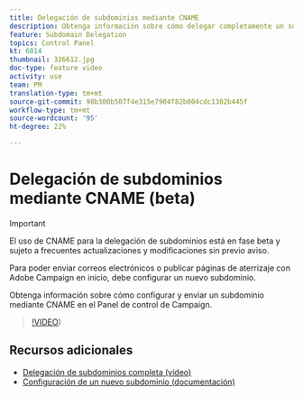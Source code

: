 ```yaml
---
title: Delegación de subdominios mediante CNAME
description: Obtenga información sobre cómo delegar completamente un subdominio a Adobe Campaign.
feature: Subdomain Delegation
topics: Control Panel
kt: 6014
thumbnail: 326612.jpg
doc-type: feature video
activity: use
team: PM
translation-type: tm+mt
source-git-commit: 98b300b507f4e315e7904f82b004cdc1302b445f
workflow-type: tm+mt
source-wordcount: '95'
ht-degree: 22%

---
```



# Delegación de subdominios mediante CNAME (beta)

>[!IMPORTANT]
>
> El uso de CNAME para la delegación de subdominios está en fase beta y sujeto a frecuentes actualizaciones y modificaciones sin previo aviso.

Para poder enviar correos electrónicos o publicar páginas de aterrizaje con Adobe Campaign en inicio, debe configurar un nuevo subdominio.

Obtenga información sobre cómo configurar y enviar un subdominio mediante CNAME en el Panel de control de Campaign.

>[!VIDEO](https://video.tv.adobe.com/v/326612?quality=12))

## Recursos adicionales

* [Delegación de subdominios completa (vídeo)](./subdomain-delegation.md)
* [Configuración de un nuevo subdominio (documentación)](https://docs.adobe.com/content/help/es-ES/control-panel/using/subdomains-and-certificates/setting-up-new-subdomain.html)
